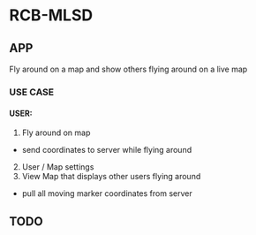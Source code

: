 # RCB-MLSD #

## APP ##
Fly around on a map and show others flying around on a live map

### USE CASE ###
#### USER: ####
1. Fly around on map
  * send coordinates to server while flying around
2. User / Map settings
3. View Map that displays other users flying around
  * pull all moving marker coordinates from server

## TODO ##
